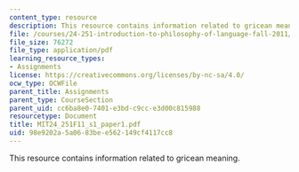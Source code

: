 ```yaml
---
content_type: resource
description: This resource contains information related to gricean meaning.
file: /courses/24-251-introduction-to-philosophy-of-language-fall-2011/98e9202a5a0683bee562149cf4117cc8_MIT24_251F11_s1_paper1.pdf
file_size: 76272
file_type: application/pdf
learning_resource_types:
- Assignments
license: https://creativecommons.org/licenses/by-nc-sa/4.0/
ocw_type: OCWFile
parent_title: Assignments
parent_type: CourseSection
parent_uid: cc6ba8e0-7401-e3bd-c9cc-e3d00c815988
resourcetype: Document
title: MIT24_251F11_s1_paper1.pdf
uid: 98e9202a-5a06-83be-e562-149cf4117cc8
---
```

This resource contains information related to gricean meaning.